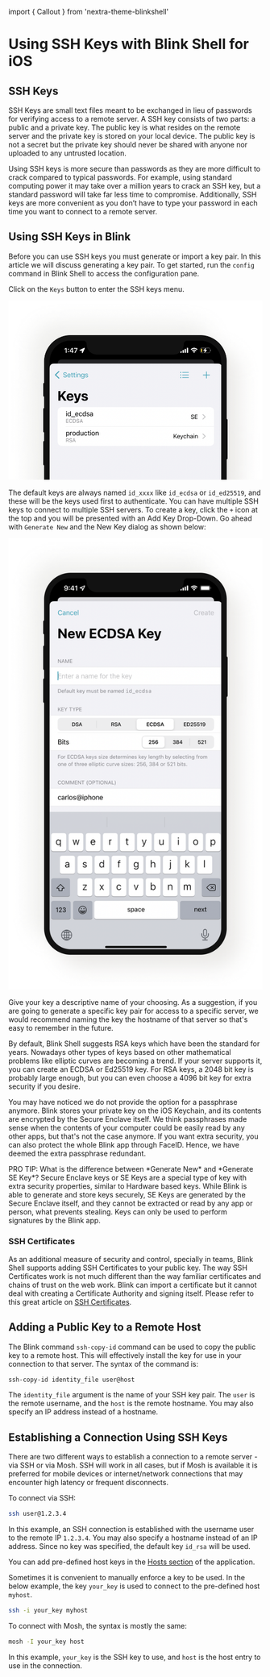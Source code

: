 import { Callout } from 'nextra-theme-blinkshell'

# Using SSH Keys with Blink Shell for iOS

## SSH Keys

SSH Keys are small text files meant to be exchanged in lieu of passwords for verifying access to a remote server. A SSH key consists of two parts: a public and a private key. The public key is what resides on the remote server and the private key is stored on your local device. The public key is not a secret but the private key should never be shared with anyone nor uploaded to any untrusted location.

Using SSH keys is more secure than passwords as they are more difficult to crack compared to typical passwords. For example, using standard computing power it may take over a million years to crack an SSH key, but a standard password will take far less time to compromise. Additionally, SSH keys are more convenient as you don’t have to type your password in each time you want to connect to a remote server.

## Using SSH Keys in Blink

Before you can use SSH keys you must generate or import a key pair. In this article we will discuss generating a key pair. To get started, run the `config` command in Blink Shell to access the configuration pane.

Click on the `Keys` button to enter the SSH keys menu.

![img](./ssh-keys/using-ssh-key-image3.png)

The default keys are always named `id_xxxx` like `id_ecdsa` or `id_ed25519`, and these will be the keys used first to authenticate. You can have multiple SSH keys to connect to multiple SSH servers. To create a key, click the `+` icon at the top and you will be presented with an Add Key Drop-Down. Go ahead with `Generate New` and the New Key dialog as shown below:

![img](./ssh-keys/using-ssh-key-image4.png)

Give your key a descriptive name of your choosing. As a suggestion, if you are going to generate a specific key pair for access to a specific server, we would recommend naming the key the hostname of that server so that's easy to remember in the future.

By default, Blink Shell suggests RSA keys which have been the standard for years. Nowadays other types of keys based on other mathematical problems like elliptic curves are becoming a trend. If your server supports it, you can create an ECDSA or Ed25519 key. For RSA keys, a 2048 bit key is probably large enough, but you can even choose a 4096 bit key for extra security if you desire.

You may have noticed we do not provide the option for a passphrase anymore. Blink stores your private key on the iOS Keychain, and its contents are encrypted by the Secure Enclave itself. We think passphrases made sense when the contents of your computer could be easily read by any other apps, but that's not the case anymore. If you want extra security, you can also protect the whole Blink app through FaceID. Hence, we have deemed the extra passphrase redundant.

<Callout>
PRO TIP: What is the difference between *Generate New* and *Generate SE Key*? Secure Enclave keys or SE Keys are a special type of key with extra security properties, similar to Hardware based keys. While Blink is able to generate and store keys securely, SE Keys are generated by the Secure Enclave itself, and they cannot be extracted or read by any app or person, what prevents stealing. Keys can only be used to perform signatures by the Blink app.
</Callout>

### SSH Certificates

As an additional measure of security and control, specially in teams, Blink Shell supports adding SSH Certificates to your public key. The way SSH Certificates work is not much different than the way familiar certificates and chains of trust on the web work. Blink can import a certificate but it cannot deal with creating a Certificate Authority and signing itself. Please refer to this great article on [SSH Certificates](https://goteleport.com/blog/how-to-ssh-properly/).

## Adding a Public Key to a Remote Host

The Blink command `ssh-copy-id` command can be used to copy the public key to a remote host. This will effectively install the key for use in your connection to that server. The syntax of the command is:

```bash
ssh-copy-id identity_file user@host
```

The `identity_file` argument is the name of your SSH key pair. The `user` is the remote username, and the `host` is the remote hostname. You may also specify an IP address instead of a hostname.

## Establishing a Connection Using SSH Keys

There are two different ways to establish a connection to a remote server - via SSH or via Mosh. SSH will work in all cases, but if Mosh is available it is preferred for mobile devices or internet/network connections that may encounter high latency or frequent disconnects.

To connect via SSH:

```bash
ssh user@1.2.3.4
```

In this example, an SSH connection is established with the username user to the remote IP `1.2.3.4`. You may also specify a hostname instead of an IP address. Since no key was specified, the default key `id_rsa` will be used.

You can add pre-defined host keys in the [Hosts section](basics/hosts.md#Keys) of the application. 

Sometimes it is convenient to manually enforce a key to be used. In the below example, the key `your_key` is used to connect to the pre-defined host `myhost`. 

```bash
ssh -i your_key myhost
```

To connect with Mosh, the syntax is mostly the same:

```bash
mosh -I your_key host
```

In this example, `your_key` is the SSH key to use, and `host` is the host entry to use in the connection.
